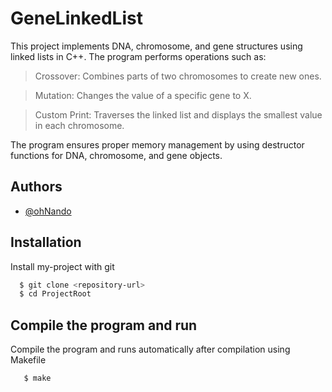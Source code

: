# GeneLinkedList

This project implements DNA, chromosome, and gene structures using linked lists in C++. The program performs operations such as:
> Crossover: Combines parts of two chromosomes to create new ones.

> Mutation: Changes the value of a specific gene to X.

> Custom Print: Traverses the linked list and displays the smallest value in each chromosome.

The program ensures proper memory management by using destructor functions for DNA, chromosome, and gene objects.

## Authors

- [@ohNando](https://github.com/ohNando/)

## Installation

Install my-project with git

```bash
  $ git clone <repository-url>  
  $ cd ProjectRoot  
```
## Compile the program and run

Compile the program and runs automatically after compilation using Makefile

```bash
   $ make
```
